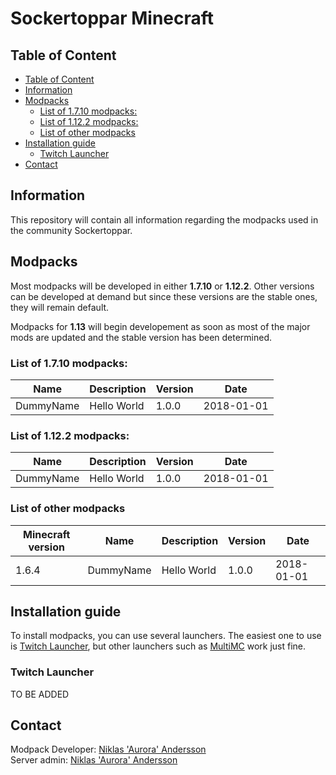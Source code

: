 # Sockertoppar Minecraft

## Table of Content

- [Table of Content](#table-of-content)
- [Information](#information)
- [Modpacks](#modpacks)
  * [List of 1.7.10 modpacks:](#list-of-1710-modpacks-)
  * [List of 1.12.2 modpacks:](#list-of-1122-modpacks-)
  * [List of other modpacks](#list-of-other-modpacks)
- [Installation guide](#installation-guide)
  * [Twitch Launcher](#twitch-launcher)
- [Contact](#contact)

## Information

This repository will contain all information regarding the modpacks used in the community Sockertoppar.

## Modpacks

Most modpacks will be developed in either **1.7.10** or **1.12.2**. Other versions can be developed at demand but since these versions are the stable ones, they will remain default.

Modpacks for **1.13** will begin developement as soon as most of the major mods are updated and the stable version has been determined.

### List of 1.7.10 modpacks:

| Name | Description | Version | Date |
| -----| ----------- | ------- | ---- |
| DummyName | Hello World | 1.0.0 | 2018-01-01 |

### List of 1.12.2 modpacks:

| Name | Description | Version | Date |
| -----| ----------- | ------- | ---- |
| DummyName | Hello World | 1.0.0 | 2018-01-01 |

### List of other modpacks

| Minecraft version | Name | Description | Version | Date |
| ----------------- | ---- | ----------- | ------- | ---- |
| 1.6.4 | DummyName | Hello World | 1.0.0 | 2018-01-01 |

## Installation guide

To install modpacks, you can use several launchers. The easiest one to use is [Twitch Launcher](https://app.twitch.tv/download), but other launchers such as [MultiMC](https://multimc.org/#Download) work just fine.

### Twitch Launcher

TO BE ADDED

## Contact

Modpack Developer: [Niklas 'Aurora' Andersson](https://github.com/AuroraBTH) <br>
Server admin: [Niklas 'Aurora' Andersson](https://github.com/AuroraBTH)
